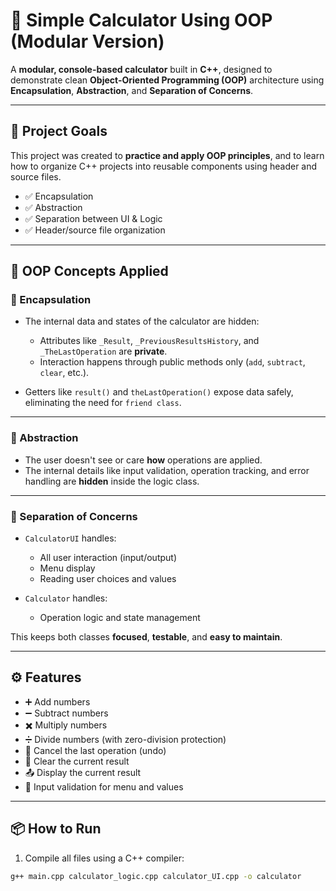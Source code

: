 # 🧮 Simple Calculator Using OOP (Modular Version)

A **modular, console-based calculator** built in **C++**, designed to demonstrate clean **Object-Oriented Programming (OOP)** architecture using **Encapsulation**, **Abstraction**, and **Separation of Concerns**.

---

## 📌 Project Goals

This project was created to **practice and apply OOP principles**, and to learn how to organize C++ projects into reusable components using header and source files.

- ✅ Encapsulation
- ✅ Abstraction
- ✅ Separation between UI & Logic
- ✅ Header/source file organization

---

## 🧠 OOP Concepts Applied

### 🔐 Encapsulation

- The internal data and states of the calculator are hidden:
  - Attributes like `_Result`, `_PreviousResultsHistory`, and `_TheLastOperation` are **private**.
  - Interaction happens through public methods only (`add`, `subtract`, `clear`, etc.).

- Getters like `result()` and `theLastOperation()` expose data safely, eliminating the need for `friend class`.

---

### 🧠 Abstraction

- The user doesn't see or care **how** operations are applied.
- The internal details like input validation, operation tracking, and error handling are **hidden** inside the logic class.

---

### 🧩 Separation of Concerns

- `CalculatorUI` handles:
  - All user interaction (input/output)
  - Menu display
  - Reading user choices and values

- `Calculator` handles:
  - Operation logic and state management

This keeps both classes **focused**, **testable**, and **easy to maintain**.

---

## ⚙️ Features

- ➕ Add numbers  
- ➖ Subtract numbers  
- ✖️ Multiply numbers  
- ➗ Divide numbers (with zero-division protection)  
- 🔁 Cancel the last operation (undo)  
- 🧹 Clear the current result  
- 📤 Display the current result  
- 🚫 Input validation for menu and values  

---

## 📦 How to Run

1. Compile all files using a C++ compiler:
```bash
g++ main.cpp calculator_logic.cpp calculator_UI.cpp -o calculator
